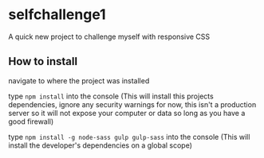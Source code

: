# selfchallenge1

A quick new project to challenge myself with responsive CSS

## How to install

navigate to where the project was installed

type `npm install` into the console (This will install this projects dependencies, ignore any security warnings for now, this isn't a production server so it will not expose your computer or data so long as you have a good firewall)

type `npm install -g node-sass gulp gulp-sass` into the console (This will install the developer's dependencies on a global scope)